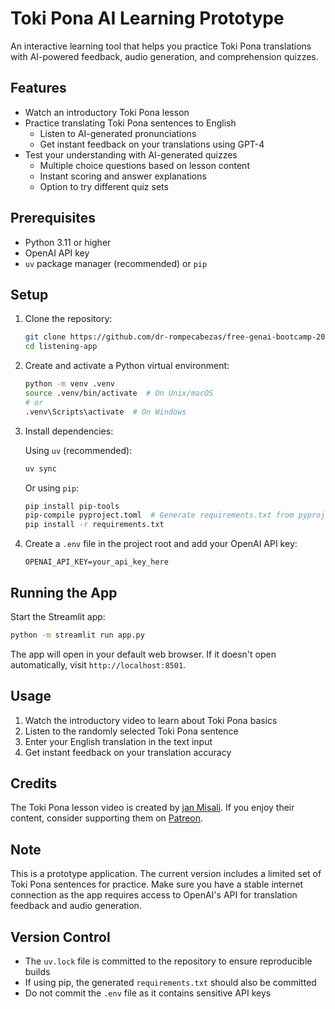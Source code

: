 # Toki Pona AI Learning Prototype

An interactive learning tool that helps you practice Toki Pona translations with AI-powered feedback, audio generation, and comprehension quizzes.

## Features

- Watch an introductory Toki Pona lesson
- Practice translating Toki Pona sentences to English
  - Listen to AI-generated pronunciations
  - Get instant feedback on your translations using GPT-4
- Test your understanding with AI-generated quizzes
  - Multiple choice questions based on lesson content
  - Instant scoring and answer explanations
  - Option to try different quiz sets

## Prerequisites

- Python 3.11 or higher
- OpenAI API key
- `uv` package manager (recommended) or `pip`

## Setup

1. Clone the repository:

   ```bash
   git clone https://github.com/dr-rompecabezas/free-genai-bootcamp-2025
   cd listening-app
   ```

2. Create and activate a Python virtual environment:

   ```bash
   python -m venv .venv
   source .venv/bin/activate  # On Unix/macOS
   # or
   .venv\Scripts\activate  # On Windows
   ```

3. Install dependencies:

   Using `uv` (recommended):

   ```bash
   uv sync
   ```

   Or using `pip`:

   ```bash
   pip install pip-tools
   pip-compile pyproject.toml  # Generate requirements.txt from pyproject.toml
   pip install -r requirements.txt
   ```

4. Create a `.env` file in the project root and add your OpenAI API key:

   ```text
   OPENAI_API_KEY=your_api_key_here
   ```

## Running the App

Start the Streamlit app:

```bash
python -m streamlit run app.py
```

The app will open in your default web browser. If it doesn't open automatically, visit `http://localhost:8501`.

## Usage

1. Watch the introductory video to learn about Toki Pona basics
2. Listen to the randomly selected Toki Pona sentence
3. Enter your English translation in the text input
4. Get instant feedback on your translation accuracy

## Credits

The Toki Pona lesson video is created by [jan Misali](https://www.youtube.com/@HBMmaster). If you enjoy their content, consider supporting them on [Patreon](https://patreon.com/hbmmaster).

## Note

This is a prototype application. The current version includes a limited set of Toki Pona sentences for practice. Make sure you have a stable internet connection as the app requires access to OpenAI's API for translation feedback and audio generation.

## Version Control

- The `uv.lock` file is committed to the repository to ensure reproducible builds
- If using pip, the generated `requirements.txt` should also be committed
- Do not commit the `.env` file as it contains sensitive API keys
